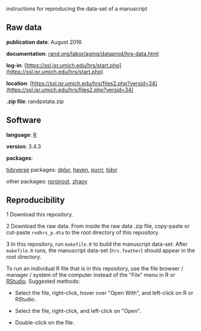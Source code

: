 instructions for reproducing the data-set of a manuscript

## Raw data

**publication date**: August 2016

**documentation**: [rand.org/labor/aging/dataprod/hrs-data.html](https://www.rand.org/labor/aging/dataprod/hrs-data.html)

**log-in**: [https://ssl.isr.umich.edu/hrs/start.php](https://ssl.isr.umich.edu/hrs/start.php)

**location**: [https://ssl.isr.umich.edu/hrs/files2.php?versid=34](https://ssl.isr.umich.edu/hrs/files2.php?versid=34)

**.zip file**: randpstata.zip

## Software

**language**: [R](https://www.r-project.org)

**version**: 3.4.3

**packages**:

[tidyverse](https://github.com/tidyverse) packages: [dplyr](https://mran.microsoft.com/package/dplyr), [haven](https://mran.microsoft.com/package/haven), [purrr](https://mran.microsoft.com/package/purrr), [tidyr](https://mran.revolutionanalytics.com/package/tidyr)

other packages: [rprojroot](https://mran.microsoft.com/package/rprojroot), [zhaoy](https://github.com/zhaoy/zhaoy)

## Reproducibility

1 Download this repository.

2 Download the raw data. From inside the raw data .zip file, copy-paste or cut-paste `rndhrs_p.dta` to the root directory of this repository.

3 In this repository, run `makefile.R` to build the manuscript data-set. After `makefile.R` runs, the manuscript data-set (`hrs.feather`) should appear in the root directory.

To run an individual R file that is in this repository, use the file browser / manager / system of the computer instead of the "File" menu in R or [RStudio](https://www.rstudio.com). Suggested methods:

* Select the file, right-click, hover over "Open With", and left-click on R or RStudio.

* Select the file, right-click, and left-click on "Open".

* Double-click on the file.